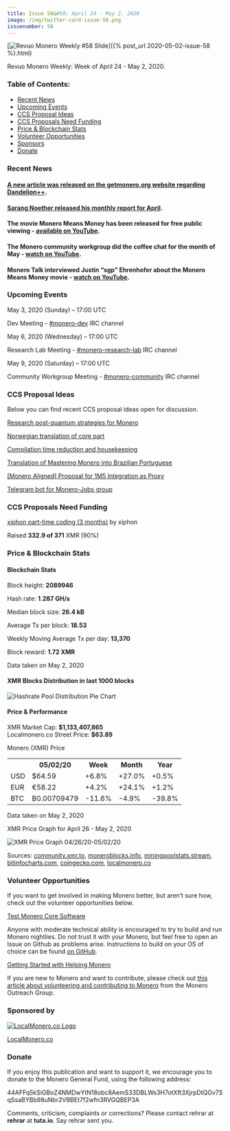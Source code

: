 ```yaml
---
title: Issue 58&#58; April 24 - May 2, 2020
image: /img/twitter-card-issue-58.png
issuenumber: 58
---
```

[<img src="/img/img-issue58.png" alt="Revuo Monero Weekly #58 Slide" class="img-lead">]({% post_url 2020-05-02-issue-58 %}.html)

<p class="text-lead">Revuo Monero Weekly: Week of April 24 - May 2, 2020.</p>
<!--more-->

<h3>Table of Contents:</h3>
<ul class="contents">
    <li><a href="#news">Recent News</a></li>
    <li><a href="#events">Upcoming Events</a></li>
    <li><a href="#ideas">CCS Proposal Ideas</a></li>
    <li><a href="#proposals">CCS Proposals Need Funding</a></li>
    <li><a href="#stats">Price & Blockchain Stats</a></li>
    <li><a href="#volunteer">Volunteer Opportunities</a></li>
    <li><a href="#sponsor">Sponsors</a></li>
    <li><a href="#donate">Donate</a></li>
</ul>

<h3 id="news">Recent News</h3>

<div class="newsbyte">
    <h4><a href="https://web.getmonero.org/2020/04/18/dandelion-implemented.html" target="_blank">A new article was released on the getmonero.org website regarding Dandelion++</a>.</h4>
</div>

<div class="newsbyte">
    <h4><a href="https://repo.getmonero.org/monero-project/ccs-proposals/-/merge_requests/131#note_9896" target="_blank">Sarang Noether released his monthly report for April</a>.</h4>
</div>

<div class="newsbyte">
    <h4>The movie Monero Means Money has been released for free public viewing - <a href="https://youtu.be/8quGD9W7B2I" target="_blank">available on YouTube</a>.</h4>
</div>

<div class="newsbyte">
    <h4>The Monero community workgroup did the coffee chat for the month of May - <a href="https://youtu.be/UW_MlMKJxUo" target="_blank">watch on YouTube</a>.</h4>
</div>

<div class="newsbyte">
    <h4>Monero Talk interviewed Justin “sgp” Ehrenhofer about the Monero Means Money movie - <a href="https://youtu.be/qr9YlCaPjMk" target="_blank">watch on YouTube</a>.</h4>
</div>

<h3 id="events">Upcoming Events</h3>

<div class="event">
    <p class="date" markdown="1">May 3, 2020 (Sunday) – 17:00 UTC</p>
    <p markdown="1">Dev Meeting - <a href="irc://chat.freenode.net/#monero-dev" target="_blank">#monero-dev</a> IRC channel</p>
</div>

<div class="event">
    <p class="date" markdown="1">May 6, 2020 (Wednesday) – 17:00 UTC</p>
    <p markdown="1">Research Lab Meeting - <a href="irc://chat.freenode.net/#monero-research-lab" target="_blank">#monero-research-lab</a> IRC channel</p>
</div>

<div class="event">
    <p class="date" markdown="1">May 9, 2020 (Saturday) – 17:00 UTC</p>
    <p markdown="1">Community Workgroup Meeting - <a href="irc://chat.freenode.net/#monero-community" target="_blank">#monero-community</a> IRC channel</p>
</div>

<h3 id="ideas">CCS Proposal Ideas</h3>

<p>Below you can find recent CCS proposal ideas open for discussion.</p>

<div class="proposal">
<p><a href="https://repo.getmonero.org/monero-project/ccs-proposals/-/merge_requests/142" target="_blank">Research post-quantum strategies for Monero</a></p>
</div>

<div class="proposal">
<p><a href="https://repo.getmonero.org/monero-project/ccs-proposals/-/merge_requests/141" target="_blank">Norwegian translation of core part</a></p>
</div>

<div class="proposal">
<p><a href="https://repo.getmonero.org/monero-project/ccs-proposals/-/merge_requests/138" target="_blank">Compilation time reduction and housekeeping</a></p>
</div>

<div class="proposal">
<p><a href="https://repo.getmonero.org/monero-project/ccs-proposals/-/merge_requests/137" target="_blank">Translation of Mastering Monero into Brazilian Portuguese</a></p>
</div>

<div class="proposal">
<p><a href="https://repo.getmonero.org/monero-project/ccs-proposals/-/merge_requests/127" target="_blank">[Monero Aligned] Proposal for 1M5 Integration as Proxy</a></p>
</div>

<div class="proposal">
<p><a href="https://repo.getmonero.org/monero-project/ccs-proposals/merge_requests/91" target="_blank">Telegram bot for Monero-Jobs group</a></p>
</div>

<h3 id="proposals">CCS Proposals Need Funding</h3>

<div class="proposal">
    <p><a href="https://ccs.getmonero.org/proposals/xiphon-part-time-4.html" target="_blank">xiphon part-time coding (3 months)</a> by xiphon</p>
    <p>Raised <b>332.9 of 371</b> XMR (90%)</p>
</div>

<h3 id="stats">Price & Blockchain Stats</h3>

<h4 class="stat">Blockchain Stats</h4>

<div class="bcstats">
    <p>Block height: <b>2089946</b></p>
    <p>Hash rate: <b>1.287 GH/s</b></p>
    <p>Median block size: <b>26.4 kB</b></p>
    <p>Average Tx per block: <b>18.53</b></p>
    <p>Weekly Moving Average Tx per day: <b>13,370</b></p>
    <p>Block reward: <b>1.72 XMR</b></p>
</div>
<p class="note">Data taken on May 2, 2020</p>

<h4 class="stat">XMR Blocks Distribution in last 1000 blocks</h4>
<p><img src="/img/hashrate-pool-distribution-0502c.png" alt="Hashrate Pool Distribution Pie Chart"/></p>

<h4 class="stat">Price & Performance</h4>

<div class="price-intro">XMR Market Cap: <b>$1,133,407,865</b><br>Localmonero.co Street Price: <b>$63.89</b></div>

<p class="table-title">Monero (XMR) Price</p>
<table class="price-table">
  <tr class="row1">
    <th></th>
    <th>05/02/20</th>
    <th>Week</th>
    <th>Month</th>
    <th>Year</th>
  </tr>
  <tr>
    <td data-th="XMR to">USD</td>
    <td data-th="05/02/20">$64.59</td>
    <td data-th="Week" class="green">+6.8%</td>
    <td data-th="Month" class="green">+27.0%</td>
    <td data-th="Year" class="green">+0.5%</td>
  </tr>
  <tr class="row3">
    <td data-th="XMR to">EUR</td>
    <td data-th="05/02/20">€58.22</td>
    <td data-th="Week" class="green">+4.2%</td>
    <td data-th="Month" class="green">+24.1%</td>
    <td data-th="Year" class="green">+1.2%</td>
  </tr>
  <tr>
    <td data-th="XMR to">BTC</td>
    <td data-th="05/02/20">B0.00709479</td>
    <td data-th="Week" class="red">-11.6%</td>
    <td data-th="Month" class="red">-4.9%</td>
    <td data-th="Year" class="red">-39.8%</td>
  </tr>
</table>
<p class="note">Data taken on May 2, 2020</p>

<p class="table-title">XMR Price Graph for April 26 - May 2, 2020</p>

![XMR Price Graph 04/26/20-05/02/20](/img/weekly-chart-0502c.png "XMR Price Graph 04/26/20-05/02/20") 

Sources: <a href="https://community.xmr.to/explorer/mainnet/" target="_blank">community.xmr.to</a>, <a href="https://moneroblocks.info/stats/transaction-stats" target="_blank">moneroblocks.info</a>, <a href="https://miningpoolstats.stream/monero" target="_blank">miningpoolstats.stream</a>, <a href="https://bitinfocharts.com/monero/" target="_blank">bitinfocharts.com</a>, <a href="https://www.coingecko.com/" target="_blank">coingecko.com</a>, <a href="https://localmonero.co/" target="_blank">localmonero.co</a>

<h3 id="volunteer">Volunteer Opportunities</h3>

<p>If you want to get involved in making Monero better, but aren’t sure how, check out the volunteer opportunities below.</p>

<div class="newsbyte">
    <p class="date"><a href="https://github.com/monero-project/monero" target="_blank">Test Monero Core Software</a></p>
    <p>Anyone with moderate technical ability is encouraged to try to build and run Monero nightlies. Do not trust it with your Monero, but feel free to open an Issue on Github as problems arise. Instructions to build on your OS of choice can be found <a href="https://github.com/monero-project/monero#compiling-monero-from-source" target="_blank">on GitHub</a>. </p>
</div>

<div class="newsbyte">
    <p class="date"><a href="https://github.com/monero-project/monero" target="_blank">Getting Started with Helping Monero</a></p>
    <p>If you are new to Monero and want to contribute, please check out <a href="https://www.monerooutreach.org/stories/getting-started-helping-monero.php" target="_blank">this article about volunteering and contributing to Monero</a> from the Monero Outreach Group. </p>
</div>

<h3 id="sponsor">Sponsored by</h3>

<p><a href="https://localmonero.co/" target="_blank"><img src="/img/localmonero-logo.png" alt="LocalMonero.co Logo" class="localmonero"></a></p>

<p class="text-center"><a href="https://localmonero.co/" target="_blank">LocalMonero.co</a></p>

<h3 id="donate">Donate</h3>

<p markdown="1">If you enjoy this publication and want to support it, we encourage you to donate to the Monero General Fund, using the following address:</p>

<p class="address" markdown="1">44AFFq5kSiGBoZ4NMDwYtN18obc8AemS33DBLWs3H7otXft3XjrpDtQGv7SqSsaBYBb98uNbr2VBBEt7f2wfn3RVGQBEP3A</p>

<!--p><a href="monero:44AFFq5kSiGBoZ4NMDwYtN18obc8AemS33DBLWs3H7otXft3XjrpDtQGv7SqSsaBYBb98uNbr2VBBEt7f2wfn3RVGQBEP3A" class="qr"><img src="/img/donate-monero.png"></a></p-->

Comments, criticism, complaints or corrections? Please contact rehrar at **rehrar** at **tuta.io**. Say rehrar sent you.